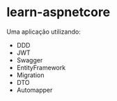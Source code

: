 # learn-aspnetcore

Uma aplicação utilizando:
- DDD
- JWT
- Swagger
- EntityFramework
- Migration
- DTO
- Automapper
